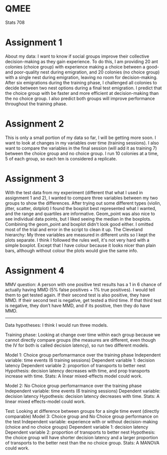 # QMEE
Stats 708

# Assignment 1 #

About my data: I want to know if social groups improve their collective decision-making as they gain experience. To do this, I am providing 20 ant colonies (choice group) with experience making a choice between a good- and poor-quality nest during emigration, and 20 colonies (no choice group) with a single nest during emigration, leaving no room for decision-making. After six emigrations during the training phase, I challenged all colonies to decide between two nest options during a final test emigration. I predict that the choice group with be faster and more efficient at decision-making than the no choice group. I also predict both groups will improve performance throughout the training phase.

# Assignment 2 #

This is only a small portion of my data so far, I will be getting more soon. I want to look at changes in my variables over time (training sessions). I also want to compare the variables in the final session (will add it as training 7) between the choice group and no choice group. I run 10 colonies at a time, 5 of each group, so each ten is considered a replicate.

# Assignment 3 #

With the test data from my experiment (different that what I used in assignment 1 and 2), I wanted to compare three variables between my two groups to show the differences. 
After trying out some different types (violin, jitter, scatter, dotplot) I found the boxplot best represented what I wanted, and the range and quartiles are informative. Geom_point was also nice to see individual data points, but I liked seeing the median in the boxplots. Combining the geom_point and boxplot didn't look good either. I omitted most of the trial and error in the script to clean it up.
The Cleveland hierarchy: My three variables are measured in different units so I kept the plots separate. I think I followed the rules well, it's not very hard with a simple boxplot. Except that I have colour because it looks nicer than plain bars, although without colour the plots would give the same info.

# Assignment 4 #

MMV question:
A person with one positive test results has a 1 in 6 chance of actually having MMD (5% false positives + 1% true positives). I would tell them to get tested again. If their second test is also positive, they have MMD. If their second test is negative, get tested a third time. If that third test is negative, they don’t have MMD, and if its positive, then they do have MMD.
- - - 
Data hypotheses: 
I think I would run three models.

Training phase: Looking at change over time within each group because we cannot directly compare groups (the measures are different, even though the IV for both is called decision latency), so run two different models.

Model 1: Choice group perfomarmance over the training phase
Independent variable: time events (6 training sessions)
Dependent variable 1: decision latency 
Dependent variable 2: proportion of transports to better nest 
Hypothesis: decision latency decreases with time, and prop transports increase with time.
Stats: A linear mixed-effects model could work.

Model 2: No Choice group perfomarmance over the training phase
Independent variable: time events (6 training sessions)
Dependent variable: decision latency 
Hypothesis: decision latency decreases with time.
Stats: A linear mixed effects-model could work.

Test: Looking at difference between groups for a single time event (directly comparable)
Model 3: Choice group and No Choice group performance on the test 
Independent variable: experience with or without decision-making (choice and no choice groups)
Dependent variable 1: decision latency 
Dependent variable 2: proportion of transports to better nest 
Hypothesis: the choice group will have shorter decision latency and a larger proportion of transports to the better nest than the no choice group.
Stats: A MANOVA could work.
